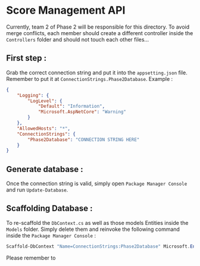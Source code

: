 # Score Management API

Currently, team 2 of Phase 2 will be responsible for this directory. To avoid merge conflicts, each member should create a different controller inside the `Controllers` folder and should not touch each other files...

## First step :

Grab the correct connection string and put it into the `appsetting.json` file. Remember to put it at `ConnectionStrings.Phase2Database`. Example :

```json
{
	"Logging": {
		"LogLevel": {
			"Default": "Information",
			"Microsoft.AspNetCore": "Warning"
		}
	},
	"AllowedHosts": "*",
	"ConnectionStrings": {
		"Phase2Database": "CONNECTION STRING HERE"
	}
}
```

## Generate database :

Once the connection string is valid, simply open `Package Manager Console` and run `Update-Database`.

## Scaffolding Database :

To re-scaffold the `DbContext.cs` as well as those models Entities inside the `Models` folder. Simply delete them and reinvoke the following command inside the `Package Manager Console` :

```powershell
Scaffold-DbContext "Name=ConnectionStrings:Phase2Database" Microsoft.EntityFrameWorkCore.SqlServer -outputdir Models -context FamsContext -contextdir Context -DataAnnotations -Force
```

Please remember to
